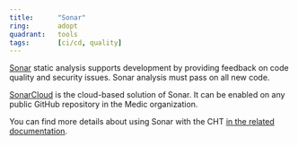 ```yaml
---
title:      "Sonar"
ring:       adopt
quadrant:   tools
tags:       [ci/cd, quality]
---
```


[Sonar](https://www.sonarsource.com/) static analysis supports development by providing feedback on code quality and security issues. Sonar analysis must pass on all new code.

[SonarCloud](https://www.sonarsource.com/products/sonarcloud/) is the cloud-based solution of Sonar. 
It can be enabled on any public GitHub repository in the Medic organization.

You can find more details about using Sonar with the CHT
[in the related documentation](https://docs.communityhealthtoolkit.org/contribute/code/static-analysis/).

